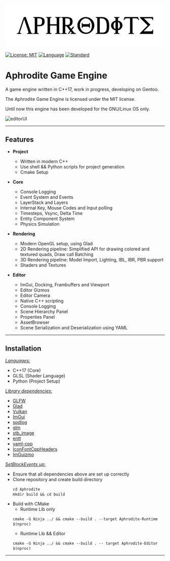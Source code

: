 <br>

![logo](https://raw.githubusercontent.com/k1ngst0m/assets_dir/master/.github/aphrodite/aph-logo.png)

[![License: MIT](https://img.shields.io/badge/License-MIT-yellow.svg)](https://opensource.org/licenses/MIT)
[![Language](https://img.shields.io/badge/language-C++-blue.svg)](https://isocpp.org/)
[![Standard](https://img.shields.io/badge/c%2B%2B-17-blue.svg)](https://en.wikipedia.org/wiki/C%2B%2B17)

# Aphrodite Game Engine

A game engine written in C++17, work in progress, developing on Gentoo.

The Aphrodite Game Engine is licensed under the MIT license.

Until now this engine has been developed for the GNU/Linux OS only.

![editorUI](https://raw.githubusercontent.com/k1ngst0m/assets_dir/master/.github/aphrodite/screenshot.png)

***

## Features

* **Project**
  * Written in modern C++
  * Use shell && Python scripts for project generation
  * Cmake Setup
    
* **Core**
  * Console Logging
  * Event System and Events
  * LayerStack and Layers
  * Internal Key, Mouse Codes and Input polling
  * Timesteps, Vsync, Delta Time
  * Entity Component System
  * Physics Simulation
    
* **Rendering**
  * Modern OpenGL setup, using Glad
  * 2D Rendering pipeline: Simplified API for drawing colored and textured quads, Draw call Batching
  * 3D Rendering pipeline: Model Import, Lighting, IBL, IBR, PBR support
  * Shaders and Textures

    
* **Editor**
  * ImGui, Docking, Frambuffers and Viewport
  * Editor Gizmos
  * Editor Camera
  * Native C++ scripting
  * Console Logging
  * Scene Hierarchy Panel
  * Properties Panel
  * AssetBrowser
  * Scene Serialization and Deserialization using YAML

***

## Installation

<ins>*Languages:*</ins>
* C++17 (Core)
* GLSL (Shader Language)
* Python (Project Setup)

<ins>*Library dependencies:*</ins>
* [GLFW](https://www.glfw.org/)
* [Glad](https://glad.dav1d.de/)
* [Vulkan](https://www.lunarg.com/vulkan-sdk/)
* [ImGui](https://github.com/ocornut/imgui)
* [spdlog](https://github.com/gabime/spdlog)
* [glm](https://glm.g-truc.net/0.9.9/index.html)
* [stb_image](https://github.com/nothings/stb/blob/master/stb_image.h)
* [entt](https://github.com/skypjack/entt)
* [yaml-cpp](https://github.com/jbeder/yaml-cpp)
* [IconFontCppHeaders](https://github.com/juliettef/IconFontCppHeaders)
* [ImGuizmo](https://github.com/CedricGuillemet/ImGuizmo)
  
<ins>*SetBlockEvents up:*</ins>

- Ensure that all dependencies above are set up correctly
- Clone repository and create build directory
  ```shell
  cd Aphrodite
  mkdir build && cd build
  ```
- Build with CMake
  - Runtime Lib only
  ```shell
  cmake -G Ninja ../ && cmake --build . --target Aphrodite-Runtime $(nproc)
  ```
  - Runtime Lib && Editor
  ```shell
  cmake -G Ninja ../ && cmake --build . -- target Aphrodite-Editor $(nproc)
  ```

***
